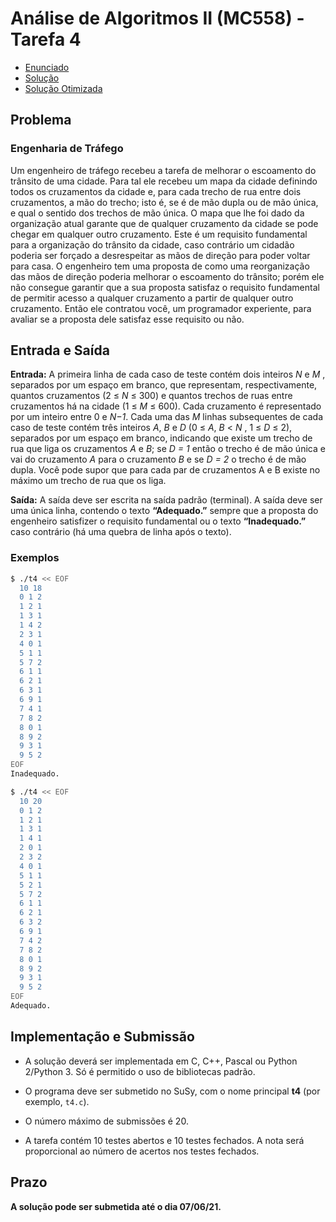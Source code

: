 # Análise de Algoritmos II (MC558) - Tarefa 4

- [Enunciado](./enunc.pdf)
- [Solução](./t4.c)
- [Solução Otimizada](./t4o.c)

## Problema

### Engenharia de Tráfego

Um engenheiro de tráfego recebeu a tarefa de melhorar o escoamento do trânsito de uma cidade. Para tal ele recebeu um mapa da cidade definindo todos os cruzamentos da cidade e, para cada trecho de rua entre dois cruzamentos, a mão do trecho; isto é, se é de mão dupla ou de mão única, e qual o sentido dos trechos de mão única. O mapa que lhe foi dado da organização atual garante que de qualquer cruzamento da cidade se pode chegar em qualquer outro cruzamento. Este é um requisito fundamental para a organização do trânsito da cidade, caso contrário um cidadão poderia ser forçado a desrespeitar as mãos de direção para poder voltar para casa. O engenheiro tem uma proposta de como uma reorganização das mãos de direção poderia melhorar o escoamento do trânsito; porém ele não consegue garantir que a sua proposta satisfaz o requisito fundamental de permitir acesso a qualquer cruzamento a partir de qualquer outro cruzamento. Então ele contratou você, um programador experiente, para avaliar se a proposta dele satisfaz esse requisito ou não.

## Entrada e Saída

**Entrada:** A primeira linha de cada caso de teste contém dois inteiros *N* e *M* , separados por um espaço em branco, que representam, respectivamente, quantos cruzamentos (2 ≤ *N* ≤ 300) e quantos trechos de ruas entre cruzamentos há na cidade (1 ≤ *M* ≤ 600). Cada cruzamento é representado por um inteiro entre 0 e *N−1*. Cada uma das *M* linhas subsequentes de cada caso de teste contém três inteiros *A*, *B* e *D* (0 ≤ *A*, *B* < *N* , 1 ≤ *D* ≤ 2), separados por um espaço em branco, indicando que existe um trecho de rua que liga os cruzamentos *A* e *B*; se *D = 1* então o trecho é de mão única e vai do cruzamento *A* para o cruzamento *B* e se *D = 2* o trecho é de mão dupla. Você pode supor que para cada par de cruzamentos A e B existe no máximo um trecho de rua que os liga.

**Saı́da:** A saı́da deve ser escrita na saı́da padrão (terminal). A saı́da deve ser uma única linha, contendo o texto **“Adequado.”** sempre que a proposta do engenheiro satisfizer o requisito fundamental ou o texto **“Inadequado.”** caso contrário (há uma quebra de linha após o texto).

### Exemplos

```bash
$ ./t4 << EOF
  10 18
  0 1 2
  1 2 1
  1 3 1
  1 4 2
  2 3 1
  4 0 1
  5 1 1
  5 7 2
  6 1 1
  6 2 1
  6 3 1
  6 9 1
  7 4 1
  7 8 2
  8 0 1
  8 9 2
  9 3 1
  9 5 2
EOF
Inadequado.
```

```bash
$ ./t4 << EOF
  10 20
  0 1 2
  1 2 1
  1 3 1
  1 4 1
  2 0 1
  2 3 2
  4 0 1
  5 1 1
  5 2 1
  5 7 2
  6 1 1
  6 2 1
  6 3 2
  6 9 1
  7 4 2
  7 8 2
  8 0 1
  8 9 2
  9 3 1
  9 5 2
EOF
Adequado.
```

## Implementação e Submissão

-  A solução deverá ser implementada em C, C++, Pascal ou Python 2/Python 3. Só é permitido o uso de bibliotecas padrão.

- O programa deve ser submetido no SuSy, com o nome principal **t4** (por exemplo, `t4.c`).

- O número máximo de submissões é 20.

- A tarefa contém 10 testes abertos e 10 testes fechados. A nota será proporcional ao número de acertos nos testes fechados.

## Prazo

**A solução pode ser submetida até o dia 07/06/21.**
